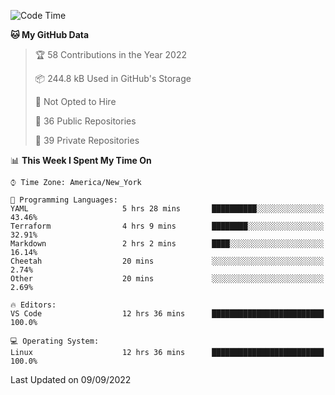 <!--START_SECTION:waka-->
![Code Time](http://img.shields.io/badge/Code%20Time-82%20hrs%2036%20mins-blue)

**🐱 My GitHub Data** 

> 🏆 58 Contributions in the Year 2022
 > 
> 📦 244.8 kB Used in GitHub's Storage 
 > 
> 🚫 Not Opted to Hire
 > 
> 📜 36 Public Repositories 
 > 
> 🔑 39 Private Repositories  
 > 
📊 **This Week I Spent My Time On** 

```text
⌚︎ Time Zone: America/New_York

💬 Programming Languages: 
YAML                     5 hrs 28 mins       ██████████░░░░░░░░░░░░░░░   43.46% 
Terraform                4 hrs 9 mins        ████████░░░░░░░░░░░░░░░░░   32.91% 
Markdown                 2 hrs 2 mins        ████░░░░░░░░░░░░░░░░░░░░░   16.14% 
Cheetah                  20 mins             ░░░░░░░░░░░░░░░░░░░░░░░░░   2.74% 
Other                    20 mins             ░░░░░░░░░░░░░░░░░░░░░░░░░   2.69%

🔥 Editors: 
VS Code                  12 hrs 36 mins      █████████████████████████   100.0%

💻 Operating System: 
Linux                    12 hrs 36 mins      █████████████████████████   100.0%

```


 Last Updated on 09/09/2022
<!--END_SECTION:waka-->